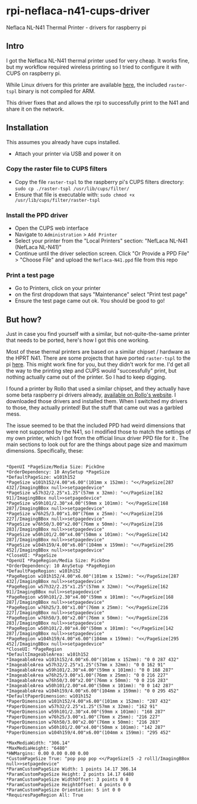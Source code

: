 # rpi-neflaca-n41-cups-driver
Neflaca NL-N41 Thermal Printer - drivers for raspberry pi

## Intro

I got the Neflaca NL-N41 thermal printer used for very cheap. It works fine, but my workflow required wireless printing so I tried to configure it with CUPS on raspberry pi. 

While Linux drivers for this printer are available [here](https://drive.google.com/drive/folders/1Nj_xiN1Er8i-vx1U_JG8P1deI7xdV1nr), the included `raster-tspl` binary is not compiled for ARM. 

This driver fixes that and allows the rpi to successfully print to the N41 and share it on the network.

## Installation

This assumes you already have cups installed.

- Attach your printer via USB and power it on

### Copy the raster file to CUPS filters

- Copy the file `raster-tspl` to the raspberry pi's CUPS filters directory: `sudo cp ./raster-tspl /usr/lib/cups/filter/`
- Ensure that file is executable with: `sudo chmod +x /usr/lib/cups/filter/raster-tspl`

### Install the PPD driver

- Open the CUPS web interface
- Navigate to `Administration` > `Add Printer`
- Select your printer from the "Local Printers" section: "NefLaca NL-N41 (NefLaca NL-N41)"
- Continue until the driver selection screen. Click "Or Provide a PPD File" > "Choose File" and upload the `Neflaca-N41.ppd` file from this repo

### Print a test page 

- Go to Printers, click on your printer
- on the first dropdown that says "Maintenance" select "Print test page"
- Ensure the test page came out ok. You should be good to go!

## But how?

Just in case you find yourself with a similar, but not-quite-the-same printer that needs to be ported, here's how I got this one working.

Most of these thermal printers are based on a similar chipset / hardware as the HPRT N41. There are some projects that have ported `raster-tspl` to the pi [here](https://github.com/thorrak/rpi-tspl-cups-driver). This might work fine for you, but they didn't work for me. I'd get all the way to the printing step and CUPS would "successfully" print, but nothing actually came out of the printer. So I had to keep digging.

I found a printer by Rollo that used a similar chipset, and they actually have some beta raspberry pi drivers already, [available on Rollo's website](https://www.rollo.com/driver-linux/). I downloaded those drivers and installed them. When I switched my drivers to those, they actually printed! But the stuff that came out was a garbled mess. 

The issue seemed to be that the included PPD had weird dimensions that were not supported by the N41, so I modified those to match the settings of my own printer, which I got from the official linux driver PPD file for it . The main sections to look out for are the things about page size and maximum dimensions. Specifically, these:

```

*OpenUI *PageSize/Media Size: PickOne
*OrderDependency: 10 AnySetup *PageSize
*DefaultPageSize: w101h152
*PageSize w101h152/4.00"x6.00"(101mm x 152mm): "<</PageSize[287 432]/ImagingBBox null>>setpagedevice"
*PageSize w57h32/2.25"x1.25"(57mm x 32mm): "<</PageSize[162 91]/ImagingBBox null>>setpagedevice"
*PageSize w59h101/2.30"x4.00"(59mm x 101mm): "<</PageSize[168 287]/ImagingBBox null>>setpagedevice"
*PageSize w76h25/3.00"x1.00"(76mm x 25mm): "<</PageSize[216 227]/ImagingBBox null>>setpagedevice"
*PageSize w76h50/3.00"x2.00"(76mm x 50mm): "<</PageSize[216 283]/ImagingBBox null>>setpagedevice"
*PageSize w50h101/2.00"x4.00"(50mm x 101mm): "<</PageSize[142 287]/ImagingBBox null>>setpagedevice"
*PageSize w104h159/4.00"x6.00"(104mm x 159mm): "<</PageSize[295 452]/ImagingBBox null>>setpagedevice"
*CloseUI: *PageSize
*OpenUI *PageRegion/Media Size: PickOne
*OrderDependency: 10 AnySetup *PageRegion
*DefaultPageRegion: w101h152 
*PageRegion w101h152/4.00"x6.00"(101mm x 152mm): "<</PageSize[287 432]/ImagingBBox null>>setpagedevice"
*PageRegion w57h32/2.25"x1.25"(57mm x 32mm): "<</PageSize[162 91]/ImagingBBox null>>setpagedevice"
*PageRegion w59h101/2.30"x4.00"(59mm x 101mm): "<</PageSize[168 287]/ImagingBBox null>>setpagedevice"
*PageRegion w76h25/3.00"x1.00"(76mm x 25mm): "<</PageSize[216 227]/ImagingBBox null>>setpagedevice"
*PageRegion w76h50/3.00"x2.00"(76mm x 50mm): "<</PageSize[216 283]/ImagingBBox null>>setpagedevice"
*PageRegion w50h101/2.00"x4.00"(50mm x 101mm): "<</PageSize[142 287]/ImagingBBox null>>setpagedevice"
*PageRegion w104h159/4.00"x6.00"(104mm x 159mm): "<</PageSize[295 452]/ImagingBBox null>>setpagedevice"
*CloseUI: *PageRegion
*DefaultImageableArea: w101h152 
*ImageableArea w101h152/4.00"x6.00"(101mm x 152mm): "0 0 287 432"
*ImageableArea w57h32/2.25"x1.25"(57mm x 32mm): "0 0 162 91"
*ImageableArea w59h101/2.30"x4.00"(59mm x 101mm): "0 0 168 287"
*ImageableArea w76h25/3.00"x1.00"(76mm x 25mm): "0 0 216 227"
*ImageableArea w76h50/3.00"x2.00"(76mm x 50mm): "0 0 216 283"
*ImageableArea w50h101/2.00"x4.00"(50mm x 101mm): "0 0 142 287"
*ImageableArea w104h159/4.00"x6.00"(104mm x 159mm): "0 0 295 452"
*DefaultPaperDimension: w101h152 
*PaperDimension w101h152/4.00"x6.00"(101mm x 152mm): "287 432"
*PaperDimension w57h32/2.25"x1.25"(57mm x 32mm): "162 91"
*PaperDimension w59h101/2.30"x4.00"(59mm x 101mm): "168 287"
*PaperDimension w76h25/3.00"x1.00"(76mm x 25mm): "216 227"
*PaperDimension w76h50/3.00"x2.00"(76mm x 50mm): "216 283"
*PaperDimension w50h101/2.00"x4.00"(50mm x 101mm): "142 287"
*PaperDimension w104h159/4.00"x6.00"(104mm x 159mm): "295 452"

*MaxMediaWidth: "306.14"
*MaxMediaHeight: "6480"
*HWMargins: 0.00 0.00 0.00 0.00
*CustomPageSize True: "pop pop pop <</PageSize[5 -2 roll]/ImagingBBox null>>setpagedevice"
*ParamCustomPageSize Width: 1 points 14.17 306.14
*ParamCustomPageSize Height: 2 points 14.17 6480
*ParamCustomPageSize WidthOffset: 3 points 0 0
*ParamCustomPageSize HeightOffset: 4 points 0 0
*ParamCustomPageSize Orientation: 5 int 0 0
*RequiresPageRegion All: True
```

